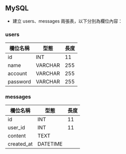 ## MySQL

* 建立 users、messages 兩張表，以下分別為欄位內容：

### users
| 欄位名稱 | 型態 | 長度 |
| ------- | --- | ---- |
| id | INT | 11 |
| name | VARCHAR | 255 |
| account | VARCHAR | 255 |
| password | VARCHAR | 255 |

### messages
| 欄位名稱 | 型態 | 長度 |
| ------- | --- | ---- |
| id | INT | 11 |
| user_id | INT | 11 |
| content | TEXT |  |
| created_at | DATETIME |  |